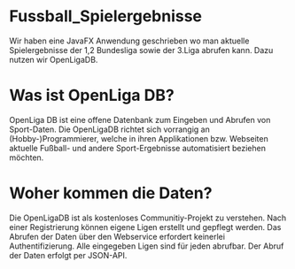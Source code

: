 # Fussball_Spielergebnisse


Wir haben eine JavaFX Anwendung geschrieben wo man aktuelle Spielergebnisse der 1,2 Bundesliga sowie der 3.Liga abrufen kann.
Dazu nutzen wir OpenLigaDB.

# Was ist OpenLiga DB?

OpenLiga DB ist eine offene Datenbank zum Eingeben und Abrufen von Sport-Daten.
Die OpenLigaDB richtet sich vorrangig an (Hobby-)Programmierer, welche in ihren Applikationen bzw. Webseiten aktuelle Fußball- und andere Sport-Ergebnisse automatisiert beziehen möchten.

# Woher kommen die Daten?

Die OpenLigaDB ist als kostenloses Communitiy-Projekt zu verstehen. Nach einer Registrierung können eigene Ligen erstellt und gepflegt werden. Das Abrufen der Daten über den Webservice erfordert keinerlei Authentifizierung. Alle eingegeben Ligen sind für jeden abrufbar.
Der Abruf der Daten erfolgt per JSON-API.

